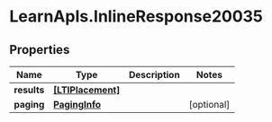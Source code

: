 # LearnApIs.InlineResponse20035

## Properties
Name | Type | Description | Notes
------------ | ------------- | ------------- | -------------
**results** | [**[LTIPlacement]**](LTIPlacement.md) |  | 
**paging** | [**PagingInfo**](PagingInfo.md) |  | [optional] 
